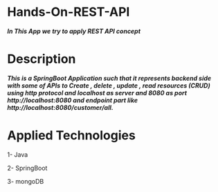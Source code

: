 # Hands-On-REST-API
 ***In This App we try to apply REST API concept***

# Description 

  ***This is a SpringBoot Application such that it represents backend side with some of APIs to Create , delete , update , read resources 
  (CRUD) using http protocol and localhost as server and 8080 as port http://localhost:8080 and endpoint part like http://localhost:8080/customer/all.***
  
# Applied Technologies

1- Java

2- SpringBoot

3- mongoDB
